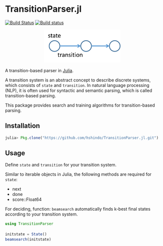 # TransitionParser.jl

[![Build Status](https://travis-ci.org/hshindo/TransitionParser.jl.svg?branch=master)](https://travis-ci.org/hshindo/TransitionParser.jl)
[![Build status](https://ci.appveyor.com/api/projects/status/github/hshindo/TransitionParser.jl?branch=master)](https://ci.appveyor.com/project/hshindo/TransitionParser-jl/branch/master)

<p align="center"><img src="https://github.com/hshindo/TransitionParser.jl/blob/master/TransitionParser.png" width="250"></p>

A transition-based parser in [Julia](http://julialang.org/).

A transition system is an abstract concept to describe discrete systems, which consists of `state` and `transition`.
In natural language processing (NLP), it is often used for syntactic and semantic parsing, which is called transition-based parsing.

This package provides search and training algorithms for transition-based parsing.

## Installation
```julia
julia> Pkg.clone("https://github.com/hshindo/TransitionParser.jl.git")
```

## Usage
Define `state` and `transition` for your transition system.

Similar to iterable objects in Julia, the following methods are required for `state`:
* next
* done
* score::Float64

For deciding, function: `beamsearch` automatically finds k-best final states according to your transition system.

```julia
using TransitionParser

initstate = State()
beamsearch(initstate)
```
